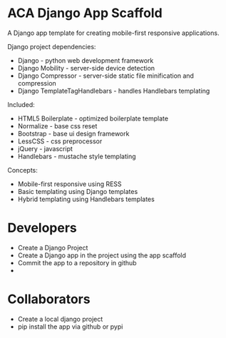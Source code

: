 ACA Django App Scaffold
=======================

A Django app template for creating mobile-first responsive applications.

Django project dependencies:
* Django - python web development framework
* Django Mobility - server-side device detection
* Django Compressor - server-side static file minification and compression
* Django TemplateTagHandlebars - handles Handlebars templating

Included:
* HTML5 Boilerplate - optimized boilerplate template
* Normalize - base css reset
* Bootstrap - base ui design framework
* LessCSS - css preprocessor
* jQuery - javascript
* Handlebars - mustache style templating

Concepts:
* Mobile-first responsive using RESS
* Basic templating using Django templates
* Hybrid templating using Handlebars templates


Developers
==========

* Create a Django Project
* Create a Django app in the project using the app scaffold 
* Commit the app to a repository in github
* 

Collaborators
=============
* Create a local django project
* pip install the app via github or pypi
